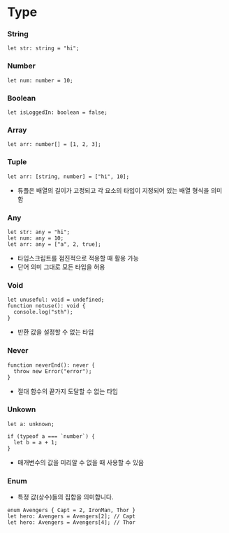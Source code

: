 # Type

### String

```tsx
let str: string = "hi";
```

### Number

```tsx
let num: number = 10;
```

### Boolean

```tsx
let isLoggedIn: boolean = false;
```

### Array

```tsx
let arr: number[] = [1, 2, 3];
```

### Tuple

```tsx
let arr: [string, number] = ["hi", 10];
```

- 튜플은 배열의 길이가 고정되고 각 요소의 타입이 지정되어 있는 배열 형식을 의미함

### Any

```tsx
let str: any = "hi";
let num: any = 10;
let arr: any = ["a", 2, true];
```

- 타입스크립트를 점진적으로 적용할 때 활용 가능
- 단어 의미 그대로 모든 타입을 허용

### Void

```tsx
let unuseful: void = undefined;
function notuse(): void {
  console.log("sth");
}
```

- 반환 값을 설정할 수 없는 타입

### Never

```tsx
function neverEnd(): never {
  throw new Error("error");
}
```

- 절대 함수의 끝가지 도달할 수 없는 타입

### Unkown

```tsx
let a: unknown;

if (typeof a === `number`) {
  let b = a + 1;
}
```

- 매개변수의 값을 미리알 수 없을 때 사용할 수 있음

### Enum
- 특정 값(상수)들의 집합을 의미합니다.
```
enum Avengers { Capt = 2, IronMan, Thor }
let hero: Avengers = Avengers[2]; // Capt
let hero: Avengers = Avengers[4]; // Thor
```

